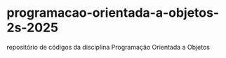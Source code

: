 # programacao-orientada-a-objetos-2s-2025
repositório de códigos da disciplina Programação Orientada a Objetos 
